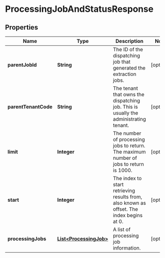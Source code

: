 

# ProcessingJobAndStatusResponse


## Properties

| Name | Type | Description | Notes |
|------------ | ------------- | ------------- | -------------|
|**parentJobId** | **String** | The ID of the dispatching job that generated the extraction jobs. |  [optional] |
|**parentTenantCode** | **String** | The tenant that owns the dispatching job. This is usually the administrating tenant. |  [optional] |
|**limit** | **Integer** | The number of processing jobs to return. The maximum number of jobs to return is 1000. |  [optional] |
|**start** | **Integer** | The index to start retrieving results from, also known as offset. The index begins at 0. |  [optional] |
|**processingJobs** | [**List&lt;ProcessingJob&gt;**](ProcessingJob.md) | A list of processing job information. |  [optional] |



